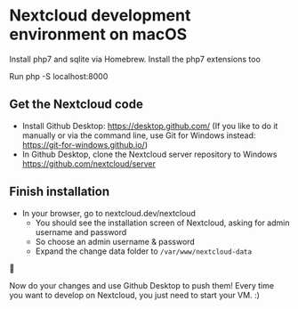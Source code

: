 # Nextcloud development environment on macOS

Install php7 and sqlite via Homebrew.
Install the php7 extensions too

Run php -S localhost:8000


## Get the Nextcloud code

- Install Github Desktop: https://desktop.github.com/ (If you like to do it manually or via the command line, use Git for Windows instead: https://git-for-windows.github.io/)
- In Github Desktop, clone the Nextcloud server repository to Windows https://github.com/nextcloud/server


## Finish installation

- In your browser, go to nextcloud.dev/nextcloud
	- You should see the installation screen of Nextcloud, asking for admin username and password
	- So choose an admin username & password
	- Expand the change data folder to `/var/www/nextcloud-data`

:tada:

Now do your changes and use Github Desktop to push them! Every time you want to develop on Nextcloud, you just need to start your VM. :)
